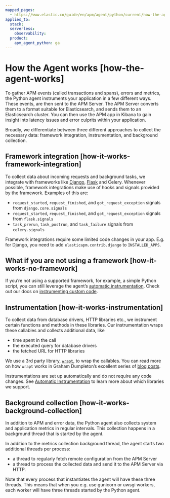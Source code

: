 ```yaml
---
mapped_pages:
  - https://www.elastic.co/guide/en/apm/agent/python/current/how-the-agent-works.html
applies_to:
  stack:
  serverless:
    observability:
  product:
    apm_agent_python: ga
---
```


# How the Agent works [how-the-agent-works]

To gather APM events (called transactions and spans), errors and metrics, the Python agent instruments your application in a few different ways. These events, are then sent to the APM Server. The APM Server converts them to a format suitable for Elasticsearch, and sends them to an Elasticsearch cluster. You can then use the APM app in Kibana to gain insight into latency issues and error culprits within your application.

Broadly, we differentiate between three different approaches to collect the necessary data: framework integration, instrumentation, and background collection.


## Framework integration [how-it-works-framework-integration]

To collect data about incoming requests and background tasks, we integrate with frameworks like [Django](/reference/django-support.md), [Flask](/reference/flask-support.md) and Celery. Whenever possible, framework integrations make use of hooks and signals provided by the framework. Examples of this are:

* `request_started`, `request_finished`, and `got_request_exception` signals from `django.core.signals`
* `request_started`, `request_finished`, and `got_request_exception` signals from `flask.signals`
* `task_prerun`, `task_postrun`, and `task_failure` signals from `celery.signals`

Framework integrations require some limited code changes in your app. E.g. for Django, you need to add `elasticapm.contrib.django` to `INSTALLED_APPS`.


## What if you are not using a framework [how-it-works-no-framework]

If you’re not using a supported framework, for example, a simple Python script, you can still leverage the agent’s [automatic instrumentation](/reference/supported-technologies.md#automatic-instrumentation). Check out our docs on [instrumenting custom code](/reference/instrumenting-custom-code.md).


## Instrumentation [how-it-works-instrumentation]

To collect data from database drivers, HTTP libraries etc., we instrument certain functions and methods in these libraries. Our instrumentation wraps these callables and collects additional data, like

* time spent in the call
* the executed query for database drivers
* the fetched URL for HTTP libraries

We use a 3rd party library, [`wrapt`](https://github.com/GrahamDumpleton/wrapt), to wrap the callables. You can read more on how `wrapt` works in Graham Dumpleton’s excellent series of [blog posts](http://blog.dscpl.com.au/search/label/wrapt).

Instrumentations are set up automatically and do not require any code changes. See [Automatic Instrumentation](/reference/supported-technologies.md#automatic-instrumentation) to learn more about which libraries we support.


## Background collection [how-it-works-background-collection]

In addition to APM and error data, the Python agent also collects system and application metrics in regular intervals. This collection happens in a background thread that is started by the agent.

In addition to the metrics collection background thread, the agent starts two additional threads per process:

* a thread to regularly fetch remote configuration from the APM Server
* a thread to process the collected data and send it to the APM Server via HTTP.

Note that every process that instantiates the agent will have these three threads. This means that when you e.g. use gunicorn or uwsgi workers, each worker will have three threads started by the Python agent.

